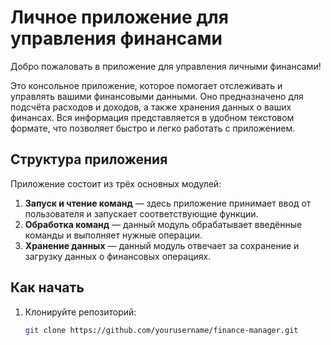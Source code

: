 # Личное приложение для управления финансами

Добро пожаловать в приложение для управления личными финансами!

Это консольное приложение, которое помогает отслеживать и управлять вашими финансовыми данными. Оно предназначено для подсчёта расходов и доходов, а также хранения данных о ваших финансах. Вся информация представляется в удобном текстовом формате, что позволяет быстро и легко работать с приложением.

## Структура приложения

Приложение состоит из трёх основных модулей:
1. **Запуск и чтение команд** — здесь приложение принимает ввод от пользователя и запускает соответствующие функции.
2. **Обработка команд** — данный модуль обрабатывает введённые команды и выполняет нужные операции.
3. **Хранение данных** — данный модуль отвечает за сохранение и загрузку данных о финансовых операциях.

## Как начать

1. Клонируйте репозиторий:
   ```bash
   git clone https://github.com/yourusername/finance-manager.git
